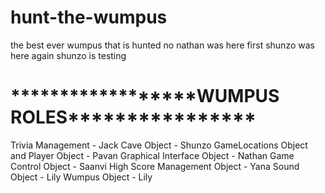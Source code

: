 # hunt-the-wumpus
the best ever wumpus that is hunted
no
nathan was here first
shunzo was here again
shunzo is testing <br>
<h1>******************WUMPUS ROLES****************</h1>
Trivia Management - Jack
Cave Object - Shunzo
GameLocations Object and Player Object - Pavan
Graphical Interface Object - Nathan
Game Control Object - Saanvi
High Score Management Object - Yana
Sound Object - Lily
Wumpus Object - Lily